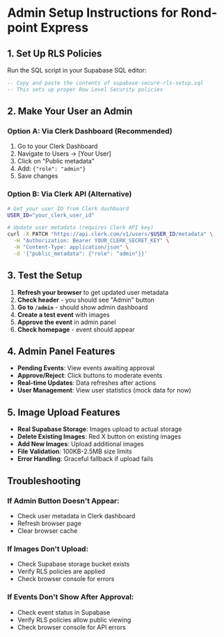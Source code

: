 # Admin Setup Instructions for Rond-point Express

## 1. Set Up RLS Policies

Run the SQL script in your Supabase SQL editor:

```sql
-- Copy and paste the contents of supabase-secure-rls-setup.sql
-- This sets up proper Row Level Security policies
```

## 2. Make Your User an Admin

### Option A: Via Clerk Dashboard (Recommended)
1. Go to your Clerk Dashboard
2. Navigate to Users → [Your User]
3. Click on "Public metadata"
4. Add: `{"role": "admin"}`
5. Save changes

### Option B: Via Clerk API (Alternative)
```bash
# Get your user ID from Clerk dashboard
USER_ID="your_clerk_user_id"

# Update user metadata (requires Clerk API key)
curl -X PATCH "https://api.clerk.com/v1/users/$USER_ID/metadata" \
  -H "Authorization: Bearer YOUR_CLERK_SECRET_KEY" \
  -H "Content-Type: application/json" \
  -d '{"public_metadata": {"role": "admin"}}'
```

## 3. Test the Setup

1. **Refresh your browser** to get updated user metadata
2. **Check header** - you should see "Admin" button
3. **Go to `/admin`** - should show admin dashboard
4. **Create a test event** with images
5. **Approve the event** in admin panel
6. **Check homepage** - event should appear

## 4. Admin Panel Features

- **Pending Events**: View events awaiting approval
- **Approve/Reject**: Click buttons to moderate events
- **Real-time Updates**: Data refreshes after actions
- **User Management**: View user statistics (mock data for now)

## 5. Image Upload Features

- **Real Supabase Storage**: Images upload to actual storage
- **Delete Existing Images**: Red X button on existing images
- **Add New Images**: Upload additional images
- **File Validation**: 100KB-2.5MB size limits
- **Error Handling**: Graceful fallback if upload fails

## Troubleshooting

### If Admin Button Doesn't Appear:
- Check user metadata in Clerk dashboard
- Refresh browser page
- Clear browser cache

### If Images Don't Upload:
- Check Supabase storage bucket exists
- Verify RLS policies are applied
- Check browser console for errors

### If Events Don't Show After Approval:
- Check event status in Supabase
- Verify RLS policies allow public viewing
- Check browser console for API errors
